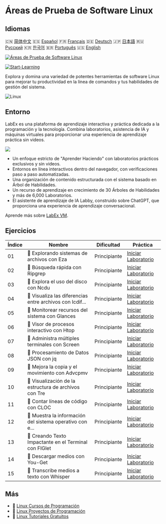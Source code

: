 # Áreas de Prueba de Software Linux

## Idiomas

🇨🇳 [简体中文](README_zh.md) 🇪🇸 [Español](README_es.md) 🇫🇷 [Français](README_fr.md) 🇩🇪 [Deutsch](README_de.md) 🇯🇵 [日本語](README_ja.md) 🇷🇺 [Русский](README_ru.md) 🇰🇷 [한국어](README_ko.md) 🇧🇷 [Português](README_pt.md) 🇺🇸 [English](README.md) 

[![Áreas de Prueba de Software Linux](https://cover-creator.labex.io/linux-software-playgrounds.png?lang=es)](https://labex.io/es/courses/linux-software-playgrounds)

[![Start-Learning](https://img.shields.io/badge/Start-Learning-whitesmoke?style=for-the-badge)](https://labex.io/es/courses/linux-software-playgrounds)

Explora y domina una variedad de potentes herramientas de software Linux para mejorar tu productividad en la línea de comandos y tus habilidades de gestión del sistema.

![Linux](https://img.shields.io/badge/Linux-whitesmoke?style=for-the-badge&logo=linux)


## Entorno

LabEx es una plataforma de aprendizaje interactiva y práctica dedicada a la programación y la tecnología. Combina laboratorios, asistencia de IA y máquinas virtuales para proporcionar una experiencia de aprendizaje práctica sin videos.

![](https://tutorial-screenshot.getvm.io/images/vm-1725247253.png)

- Un enfoque estricto de "Aprender Haciendo" con laboratorios prácticos exclusivos y sin videos.
- Entornos en línea interactivos dentro del navegador, con verificaciones paso a paso automatizadas.
- Una organización de contenido estructurada con el sistema basado en Árbol de Habilidades.
- Un recurso de aprendizaje en crecimiento de 30 Árboles de Habilidades y más de 6,000 Laboratorios.
- El asistente de aprendizaje de IA Labby, construido sobre ChatGPT, que proporciona una experiencia de aprendizaje conversacional.

Aprende más sobre [LabEx VM](https://support.labex.io/using-labex/virtual-machine).

## Ejercicios

|   Índice | Nombre                                                   | Dificultad   | Práctica                                                                                                                                 |
|----------|----------------------------------------------------------|--------------|------------------------------------------------------------------------------------------------------------------------------------------|
|       01 | 📖 Explorando sistemas de archivos con Eza               | Principiante | <a target='_blank' href='https://labex.io/es/tutorials/linux-exploring-file-systems-with-eza-295948'>Iniciar Laboratorio</a>             |
|       02 | 📖 Búsqueda rápida con Ripgrep                           | Principiante | <a target='_blank' href='https://labex.io/es/tutorials/linux-fast-searching-with-ripgrep-384504'>Iniciar Laboratorio</a>                 |
|       03 | 📖 Explora el uso del disco con Ncdu                     | Principiante | <a target='_blank' href='https://labex.io/es/tutorials/linux-explore-disk-usage-with-ncdu-296141'>Iniciar Laboratorio</a>                |
|       04 | 📖 Visualiza las diferencias entre archivos con Icdif... | Principiante | <a target='_blank' href='https://labex.io/es/tutorials/linux-visualize-file-differences-with-icdiff-272381'>Iniciar Laboratorio</a>      |
|       05 | 📖 Monitorear recursos del sistema con Glances           | Principiante | <a target='_blank' href='https://labex.io/es/tutorials/linux-monitor-system-resources-with-glances-384503'>Iniciar Laboratorio</a>       |
|       06 | 📖 Visor de procesos interactivo con Htop                | Principiante | <a target='_blank' href='https://labex.io/es/tutorials/linux-interactive-process-viewer-with-htop-271667'>Iniciar Laboratorio</a>        |
|       07 | 📖 Administra múltiples terminales con Screen            | Principiante | <a target='_blank' href='https://labex.io/es/tutorials/linux-manage-multiple-terminals-with-screen-271827'>Iniciar Laboratorio</a>       |
|       08 | 📖 Procesamiento de Datos JSON con jq                    | Principiante | <a target='_blank' href='https://labex.io/es/tutorials/linux-json-data-processing-with-jq-279945'>Iniciar Laboratorio</a>                |
|       09 | 📖 Mejora la copia y el movimiento con Advcpmv           | Principiante | <a target='_blank' href='https://labex.io/es/tutorials/linux-enhance-copying-and-moving-with-advcpmv-295937'>Iniciar Laboratorio</a>     |
|       10 | 📖 Visualización de la estructura de archivos con Tre    | Principiante | <a target='_blank' href='https://labex.io/es/tutorials/linux-file-structure-visualization-with-tre-384505'>Iniciar Laboratorio</a>       |
|       11 | 📖 Contar líneas de código con CLOC                      | Principiante | <a target='_blank' href='https://labex.io/es/tutorials/linux-count-lines-of-code-with-cloc-273383'>Iniciar Laboratorio</a>               |
|       12 | 📖 Muestra la información del sistema operativo con e... | Principiante | <a target='_blank' href='https://labex.io/es/tutorials/linux-display-os-info-stylishly-with-neofetch-299825'>Iniciar Laboratorio</a>     |
|       13 | 📖 Creando Texto Impactante en el Terminal con FIGlet    | Principiante | <a target='_blank' href='https://labex.io/es/tutorials/linux-crafting-striking-terminal-text-with-figlet-272383'>Iniciar Laboratorio</a> |
|       14 | 📖 Descargar medios con You-Get                          | Principiante | <a target='_blank' href='https://labex.io/es/tutorials/linux-download-media-with-you-get-289657'>Iniciar Laboratorio</a>                 |
|       15 | 📖 Transcribe medios a texto con Whisper                 | Principiante | <a target='_blank' href='https://labex.io/es/tutorials/linux-transcribe-media-to-text-with-whisper-289658'>Iniciar Laboratorio</a>       |

## Más

- 🔗 [Linux Cursos de Programación](https://github.com/labex-labs/awesome-programming-courses)
- 🔗 [Linux Proyectos de Programación](https://github.com/labex-labs/awesome-programming-projects)
- 🔗 [Linux Tutoriales Gratuitos](https://github.com/labex-labs/linux-free-tutorials)

